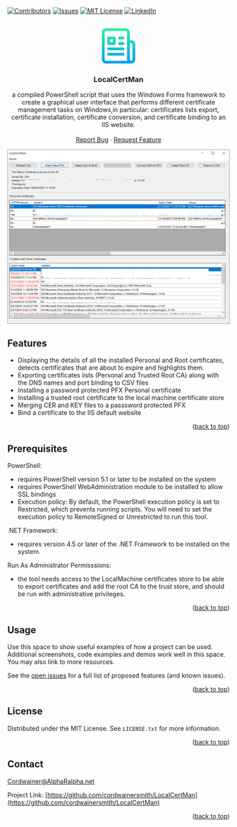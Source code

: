 <!-- Improved compatibility of back to top link: See: https://github.com/othneildrew/Best-README-Template/pull/73 -->
<a name="readme-top"></a>
<!--
*** Thanks for checking out the Best-README-Template. If you have a suggestion
*** that would make this better, please fork the repo and create a pull request
*** or simply open an issue with the tag "enhancement".
*** Don't forget to give the project a star!
*** Thanks again! Now go create something AMAZING! :D
-->



<!-- PROJECT SHIELDS -->
<!--
*** I'm using markdown "reference style" links for readability.
*** Reference links are enclosed in brackets [ ] instead of parentheses ( ).
*** See the bottom of this document for the declaration of the reference variables
*** for contributors-url, forks-url, etc. This is an optional, concise syntax you may use.
*** https://www.markdownguide.org/basic-syntax/#reference-style-links
-->
[![Contributors][contributors-shield]][contributors-url]
[![Issues][issues-shield]][issues-url]
[![MIT License][license-shield]][license-url]
[![LinkedIn][linkedin-shield]][linkedin-url]



<!-- PROJECT LOGO -->
<br />
<div align="center">
  <a href="https://github.com/cordwainersmith/LocalCertMan">
    <img src="images/logo.png" alt="Logo" width="80" height="80">
  </a>

<h3 align="center">LocalCertMan</h3>

  <p align="center">
a compiled PowerShell script that uses the Windows Forms framework to create a graphical user interface that performs different certificate management tasks on Windows,in particular:
certificates lists export, certificate installation, certificate conversion, and certificate binding to an IIS website.
    <br />
    <br />
    <a href="https://github.com/cordwainersmith/LocalCertMan/issues">Report Bug</a>
    ·
    <a href="mailto:cordwainer@AlphaRalpha.net">Request Feature</a>
  </p>
</div>

[![Product Name Screen Shot][product-screenshot]](https://example.com)



<!-- ABOUT THE PROJECT -->
## Features

* Displaying the details of all the installed Personal and Root certificates, detects certificates that are about to expire and highlights them.
* Exporting certificates lists (Personal and Trusted Root CA) along with the DNS names and port binding to CSV files 
* Installing a password protected PFX Personal certificate
* Installing a trusted root certificate to the local machine certificate store
* Merging CER and KEY files to a passsword protected PFX
* Bind a certificate to the IIS default website
<p align="right">(<a href="#readme-top">back to top</a>)</p>


<!-- Prerequisites -->

## Prerequisites

PowerShell: 
* requires PowerShell version 5.1 or later to be installed on the system
* requires PowerShell WebAdministration module to be installed to allow SSL bindings
* Execution policy: By default, the PowerShell execution policy is set to Restricted, which prevents running scripts. You will need to set the execution policy to RemoteSigned or Unrestricted to run this tool.

.NET Framework:
* requires version 4.5 or later of the .NET Framework to be installed on the system.

Run As Administrator Permisssions:
* the tool needs access to the LocalMachine certificates store to be able to export certificates and add the root CA to the trust store, and should be run with administrative privileges.


<p align="right">(<a href="#readme-top">back to top</a>)</p>



<!-- USAGE EXAMPLES -->
## Usage

Use this space to show useful examples of how a project can be used. Additional screenshots, code examples and demos work well in this space. You may also link to more resources.


See the [open issues](https://github.com/cordwainersmith/LocalCertMan/issues) for a full list of proposed features (and known issues).

<p align="right">(<a href="#readme-top">back to top</a>)</p>



<!-- LICENSE -->
## License

Distributed under the MIT License. See `LICENSE.txt` for more information.

<p align="right">(<a href="#readme-top">back to top</a>)</p>



<!-- CONTACT -->
## Contact

Cordwainer@AlphaRalpha.net

Project Link: [https://github.com/cordwainersmith/LocalCertMan](https://github.com/cordwainersmith/LocalCertMan)

<p align="right">(<a href="#readme-top">back to top</a>)</p>



<!-- ACKNOWLEDGMENTS -->


<!-- MARKDOWN LINKS & IMAGES -->
<!-- https://www.markdownguide.org/basic-syntax/#reference-style-links -->
[contributors-shield]: https://img.shields.io/github/contributors/cordwainersmith/LocalCertMan.svg?style=for-the-badge
[contributors-url]: https://github.com/cordwainersmith/LocalCertMan/graphs/contributors
[forks-shield]: https://img.shields.io/github/forks/cordwainersmith/LocalCertMan.svg?style=for-the-badge
[forks-url]: https://github.com/cordwainersmith/LocalCertMan/network/members
[stars-shield]: https://img.shields.io/github/stars/cordwainersmith/LocalCertMan.svg?style=for-the-badge
[stars-url]: https://github.com/cordwainersmith/LocalCertMan/stargazers
[issues-shield]: https://img.shields.io/github/issues/cordwainersmith/LocalCertMan.svg?style=for-the-badge
[issues-url]: https://github.com/cordwainersmith/LocalCertMan/issues
[license-shield]: https://img.shields.io/github/license/cordwainersmith/LocalCertMan.svg?style=for-the-badge
[license-url]: https://github.com/cordwainersmith/LocalCertMan/blob/master/LICENSE.txt
[linkedin-shield]: https://img.shields.io/badge/-LinkedIn-black.svg?style=for-the-badge&logo=linkedin&colorB=555
[linkedin-url]: https://linkedin.com/in/liran-baba-77b4b421
[product-screenshot]: images/screenshot.png
[Next.js]: https://img.shields.io/badge/next.js-000000?style=for-the-badge&logo=nextdotjs&logoColor=white
[Next-url]: https://nextjs.org/
[React.js]: https://img.shields.io/badge/React-20232A?style=for-the-badge&logo=react&logoColor=61DAFB
[React-url]: https://reactjs.org/
[Vue.js]: https://img.shields.io/badge/Vue.js-35495E?style=for-the-badge&logo=vuedotjs&logoColor=4FC08D
[Vue-url]: https://vuejs.org/
[Angular.io]: https://img.shields.io/badge/Angular-DD0031?style=for-the-badge&logo=angular&logoColor=white
[Angular-url]: https://angular.io/
[Svelte.dev]: https://img.shields.io/badge/Svelte-4A4A55?style=for-the-badge&logo=svelte&logoColor=FF3E00
[Svelte-url]: https://svelte.dev/
[Laravel.com]: https://img.shields.io/badge/Laravel-FF2D20?style=for-the-badge&logo=laravel&logoColor=white
[Laravel-url]: https://laravel.com
[Bootstrap.com]: https://img.shields.io/badge/Bootstrap-563D7C?style=for-the-badge&logo=bootstrap&logoColor=white
[Bootstrap-url]: https://getbootstrap.com
[JQuery.com]: https://img.shields.io/badge/jQuery-0769AD?style=for-the-badge&logo=jquery&logoColor=white
[JQuery-url]: https://jquery.com 
